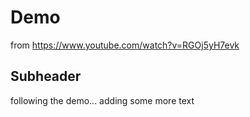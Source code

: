 # Demo

from https://www.youtube.com/watch?v=RGOj5yH7evk

## Subheader
following the demo...
adding some more text